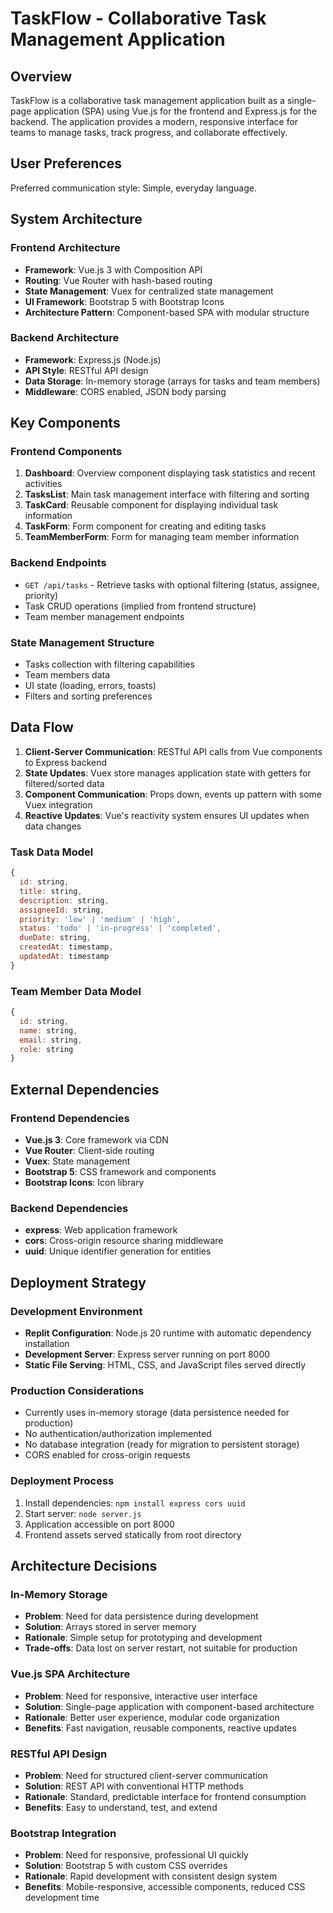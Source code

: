 # TaskFlow - Collaborative Task Management Application

## Overview

TaskFlow is a collaborative task management application built as a single-page application (SPA) using Vue.js for the frontend and Express.js for the backend. The application provides a modern, responsive interface for teams to manage tasks, track progress, and collaborate effectively.

## User Preferences

Preferred communication style: Simple, everyday language.

## System Architecture

### Frontend Architecture
- **Framework**: Vue.js 3 with Composition API
- **Routing**: Vue Router with hash-based routing
- **State Management**: Vuex for centralized state management
- **UI Framework**: Bootstrap 5 with Bootstrap Icons
- **Architecture Pattern**: Component-based SPA with modular structure

### Backend Architecture
- **Framework**: Express.js (Node.js)
- **API Style**: RESTful API design
- **Data Storage**: In-memory storage (arrays for tasks and team members)
- **Middleware**: CORS enabled, JSON body parsing

## Key Components

### Frontend Components
1. **Dashboard**: Overview component displaying task statistics and recent activities
2. **TasksList**: Main task management interface with filtering and sorting
3. **TaskCard**: Reusable component for displaying individual task information
4. **TaskForm**: Form component for creating and editing tasks
5. **TeamMemberForm**: Form for managing team member information

### Backend Endpoints
- `GET /api/tasks` - Retrieve tasks with optional filtering (status, assignee, priority)
- Task CRUD operations (implied from frontend structure)
- Team member management endpoints

### State Management Structure
- Tasks collection with filtering capabilities
- Team members data
- UI state (loading, errors, toasts)
- Filters and sorting preferences

## Data Flow

1. **Client-Server Communication**: RESTful API calls from Vue components to Express backend
2. **State Updates**: Vuex store manages application state with getters for filtered/sorted data
3. **Component Communication**: Props down, events up pattern with some Vuex integration
4. **Reactive Updates**: Vue's reactivity system ensures UI updates when data changes

### Task Data Model
```javascript
{
  id: string,
  title: string,
  description: string,
  assigneeId: string,
  priority: 'low' | 'medium' | 'high',
  status: 'todo' | 'in-progress' | 'completed',
  dueDate: string,
  createdAt: timestamp,
  updatedAt: timestamp
}
```

### Team Member Data Model
```javascript
{
  id: string,
  name: string,
  email: string,
  role: string
}
```

## External Dependencies

### Frontend Dependencies
- **Vue.js 3**: Core framework via CDN
- **Vue Router**: Client-side routing
- **Vuex**: State management
- **Bootstrap 5**: CSS framework and components
- **Bootstrap Icons**: Icon library

### Backend Dependencies
- **express**: Web application framework
- **cors**: Cross-origin resource sharing middleware
- **uuid**: Unique identifier generation for entities

## Deployment Strategy

### Development Environment
- **Replit Configuration**: Node.js 20 runtime with automatic dependency installation
- **Development Server**: Express server running on port 8000
- **Static File Serving**: HTML, CSS, and JavaScript files served directly

### Production Considerations
- Currently uses in-memory storage (data persistence needed for production)
- No authentication/authorization implemented
- No database integration (ready for migration to persistent storage)
- CORS enabled for cross-origin requests

### Deployment Process
1. Install dependencies: `npm install express cors uuid`
2. Start server: `node server.js`
3. Application accessible on port 8000
4. Frontend assets served statically from root directory

## Architecture Decisions

### In-Memory Storage
- **Problem**: Need for data persistence during development
- **Solution**: Arrays stored in server memory
- **Rationale**: Simple setup for prototyping and development
- **Trade-offs**: Data lost on server restart, not suitable for production

### Vue.js SPA Architecture
- **Problem**: Need for responsive, interactive user interface
- **Solution**: Single-page application with component-based architecture
- **Rationale**: Better user experience, modular code organization
- **Benefits**: Fast navigation, reusable components, reactive updates

### RESTful API Design
- **Problem**: Need for structured client-server communication
- **Solution**: REST API with conventional HTTP methods
- **Rationale**: Standard, predictable interface for frontend consumption
- **Benefits**: Easy to understand, test, and extend

### Bootstrap Integration
- **Problem**: Need for responsive, professional UI quickly
- **Solution**: Bootstrap 5 with custom CSS overrides
- **Rationale**: Rapid development with consistent design system
- **Benefits**: Mobile-responsive, accessible components, reduced CSS development time